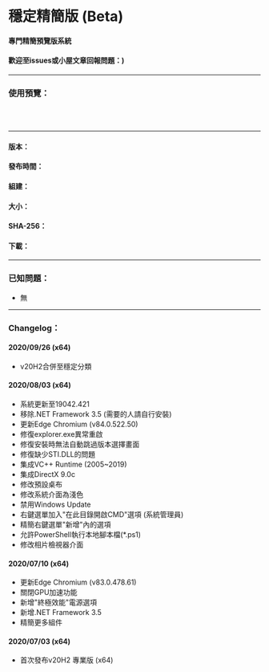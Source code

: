# 穩定精簡版 (Beta)

#### 專門精簡預覽版系統
#### 歡迎至issues或小屋文章回報問題：)

----

### 使用預覽：

<br><br>

----

#### 版本：
#### 發布時間：
#### 組建：
#### 大小：
#### SHA-256：
#### 下載：

----

### 已知問題：
- 無

----

### Changelog：
#### 2020/09/26 (x64)
- v20H2合併至穩定分類

#### 2020/08/03 (x64)
- 系統更新至19042.421
- 移除.NET Framework 3.5 (需要的人請自行安裝)
- 更新Edge Chromium (v84.0.522.50)
- 修復explorer.exe異常重啟
- 修復安裝時無法自動跳過版本選擇畫面
- 修復缺少STI.DLL的問題
- 集成VC++ Runtime (2005~2019)
- 集成DirectX 9.0c
- 修改預設桌布
- 修改系統介面為淺色
- 禁用Windows Update
- 右鍵選單加入"在此目錄開啟CMD"選項 (系統管理員)
- 精簡右鍵選單"新增"內的選項
- 允許PowerShell執行本地腳本檔(*.ps1)
- 修改相片檢視器介面

#### 2020/07/10 (x64)
- 更新Edge Chromium (v83.0.478.61)
- 關閉GPU加速功能
- 新增"終極效能"電源選項
- 新增.NET Framework 3.5
- 精簡更多組件

#### 2020/07/03 (x64)
- 首次發布v20H2 專業版 (x64)
